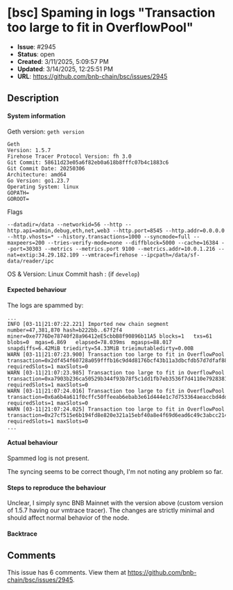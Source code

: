 # [bsc] Spaming in logs "Transaction too large to fit in OverflowPool"

- **Issue**: #2945
- **Status**: open
- **Created**: 3/11/2025, 5:09:57 PM
- **Updated**: 3/14/2025, 12:25:51 PM
- **URL**: https://github.com/bnb-chain/bsc/issues/2945

## Description

#### System information

Geth version: `geth version`
```
Geth
Version: 1.5.7
Firehose Tracer Protocol Version: fh 3.0
Git Commit: 58611d23e05a6f82eb0a618b8fffc07b4c1883c6
Git Commit Date: 20250306
Architecture: amd64
Go Version: go1.23.7
Operating System: linux
GOPATH=
GOROOT=
```

Flags

```
--datadir=/data --networkid=56 --http --http.api=admin,debug,eth,net,web3 --http.port=8545 --http.addr=0.0.0.0 --http.vhosts=* --history.transactions=1000 --syncmode=full --maxpeers=200 --tries-verify-mode=none --diffblock=5000 --cache=16384 --port=30303 --metrics --metrics.port 9100 --metrics.addr=10.0.1.216 --nat=extip:34.29.182.109 --vmtrace=firehose --ipcpath=/data/sf-data/reader/ipc
```

OS & Version: Linux
Commit hash : (if `develop`)

#### Expected behaviour

The logs are spammed by:

```
...
INFO [03-11|21:07:22.221] Imported new chain segment               number=47,381,870 hash=b222bb..67f2f4 miner=0xe7776De78740f28a96412eE5cbbB8f90896b11A5 blocks=1   txs=61    blobs=0  mgas=6.869   elapsed=78.039ms  mgasps=88.017  snapdiffs=6.42MiB triedirty=54.33MiB trieimutabledirty=0.00B
WARN [03-11|21:07:23.900] Transaction too large to fit in OverflowPool transaction=0x2df454f60728a059fffb16c9d4d8176bcf43b11a3dbcfdb57d7dfaf88659fc0b requiredSlots=1 maxSlots=0
WARN [03-11|21:07:23.985] Transaction too large to fit in OverflowPool transaction=0xa7903b236ca50529b344f93b78f5c1dd1fb7eb3536f7d4110e7928381e398b25 requiredSlots=1 maxSlots=0
WARN [03-11|21:07:24.016] Transaction too large to fit in OverflowPool transaction=0x6a6b4a611f0cffc50ffeeab6ebab3e61d444e1c7d753364aeaccbd4dd7c05368 requiredSlots=1 maxSlots=0
WARN [03-11|21:07:24.025] Transaction too large to fit in OverflowPool transaction=0x27cf515e6b194fd8e820e321a15ebf40a8e4f69d6ead6c49c3abcc2144e01eb0 requiredSlots=1 maxSlots=0
...
```

#### Actual behaviour

Spammed log is not present.

The syncing seems to be correct though, I'm not noting any problem so far.

#### Steps to reproduce the behaviour

Unclear, I simply sync BNB Mainnet with the version above (custom version of 1.5.7 having our vmtrace tracer). The changes are strictly minimal and should affect normal behavior of the node.

#### Backtrace
## Comments

This issue has 6 comments. View them at https://github.com/bnb-chain/bsc/issues/2945.

